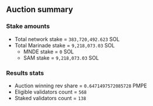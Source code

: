 ## Auction summary

### Stake amounts
- Total network stake = `383,720,492.623` SOL
- Total Marinade stake = `9,218,073.03` SOL
  - MNDE stake = `0` SOL
  - SAM stake = `9,218,073.03` SOL

### Results stats
- Auction winning rev share = `0.6471497572085728` PMPE
- Eligible validators count = `568`
- Staked validators count = `138`
